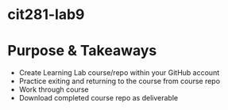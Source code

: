 # cit281-lab9

# Purpose & Takeaways
- Create Learning Lab course/repo within your GitHub account
- Practice exiting and returning to the course from course repo
- Work through course
- Download completed course repo as deliverable
